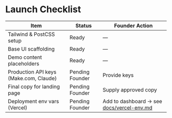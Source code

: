 # Launch Checklist

| Item | Status | Founder Action |
|------|--------|----------------|
| Tailwind & PostCSS setup | Ready | — |
| Base UI scaffolding | Ready | — |
| Demo content placeholders | Ready | — |
| Production API keys (Make.com, Claude) | Pending Founder | Provide keys |
| Final copy for landing page | Pending Founder | Supply approved copy |
| Deployment env vars (Vercel) | Pending Founder | Add to dashboard → see [docs/vercel-env.md](docs/vercel-env.md) |
